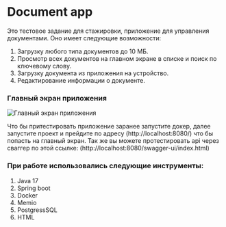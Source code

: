 <h1>Document app</h1>
Это тестовое задание для стажировки, приложение для управления документами. Оно имеет следующие возможности: 
<ol>
  <li>Загрузку любого типа документов до 10 МБ. </li>
  <li>Просмотр всех документов на главном экране в списке и поиск по ключевому слову. </li>
  <li>Загрузку документа из приложения на устройство. </li>
  <li>Редактирование информации о документе. </li>
</ol>

<h3>Главный экран приложения</h3>

![Главный экран приложения](https://sun9-35.userapi.com/impg/IQFhMq7TE8R42gxfODAjwFe57TS--YwGSsQVSw/EbnHJlMFyfA.jpg?size=2560x1538&quality=95&sign=2e00f5de3b1ca2244c578505d99a6549&type=album)

Что бы притестировать приложение заранее запустите докер, далее запустите проект и прейдите по адресу (http://localhost:8080/) что бы попасть на главный экран.
Так же вы можете протестировать api через сваггер по этой ссылке: (http://localhost:8080/swagger-ui/index.html)

<h3>При работе использовались следующие инструменты: </h3>

<ol>
  <li>Java 17</li>
  <li> Spring boot </li>
  <li> Docker </li>
  <li> Memio </li>
  <li> PostgressSQL</li>
  <li> HTML</li>
</ol>
